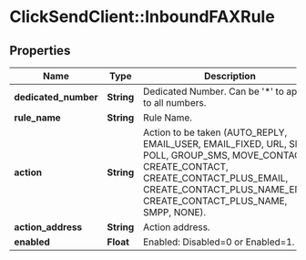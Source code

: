# ClickSendClient::InboundFAXRule

## Properties
Name | Type | Description | Notes
------------ | ------------- | ------------- | -------------
**dedicated_number** | **String** | Dedicated Number. Can be &#39;*&#39; to apply to all numbers. | 
**rule_name** | **String** | Rule Name. | 
**action** | **String** | Action to be taken (AUTO_REPLY, EMAIL_USER, EMAIL_FIXED, URL, SMS, POLL, GROUP_SMS, MOVE_CONTACT, CREATE_CONTACT, CREATE_CONTACT_PLUS_EMAIL, CREATE_CONTACT_PLUS_NAME_EMAIL CREATE_CONTACT_PLUS_NAME, SMPP, NONE). | 
**action_address** | **String** | Action address. | 
**enabled** | **Float** | Enabled: Disabled&#x3D;0 or Enabled&#x3D;1. | 


